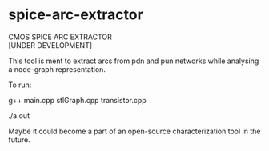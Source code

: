 # spice-arc-extractor
CMOS SPICE ARC EXTRACTOR <br>
[UNDER DEVELOPMENT] <br>

This tool is ment to extract arcs from pdn and pun networks while analysing a node-graph representation.

To run:

g++ main.cpp stlGraph.cpp transistor.cpp

./a.out <spice file>


Maybe it could become a part of an open-source characterization tool in the future.
